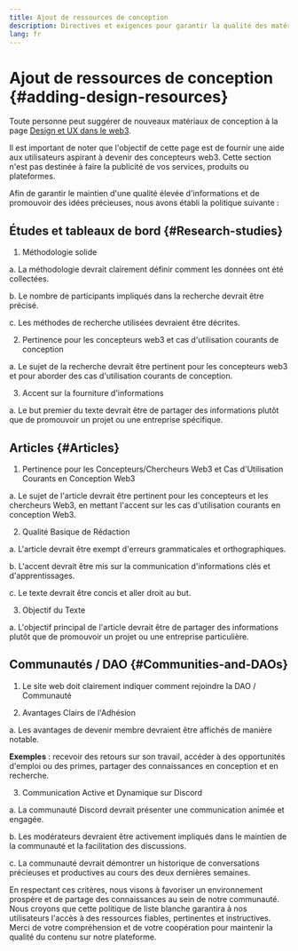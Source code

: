 ```yaml
---
title: Ajout de ressources de conception
description: Directives et exigences pour garantir la qualité des matériaux de conception sur Nephele.org
lang: fr
---
```


# Ajout de ressources de conception {#adding-design-resources}

Toute personne peut suggérer de nouveaux matériaux de conception à la page [Design et UX dans le web3](/developers/docs/design-and-ux/).

Il est important de noter que l'objectif de cette page est de fournir une aide aux utilisateurs aspirant à devenir des concepteurs web3. Cette section n'est pas destinée à faire la publicité de vos services, produits ou plateformes.

Afin de garantir le maintien d'une qualité élevée d'informations et de promouvoir des idées précieuses, nous avons établi la politique suivante :

## Études et tableaux de bord {#Research-studies}

1. Méthodologie solide

a. La méthodologie devrait clairement définir comment les données ont été collectées.

b. Le nombre de participants impliqués dans la recherche devrait être précisé.

c. Les méthodes de recherche utilisées devraient être décrites.

2. Pertinence pour les concepteurs web3 et cas d'utilisation courants de conception

a. Le sujet de la recherche devrait être pertinent pour les concepteurs web3 et pour aborder des cas d'utilisation courants de conception.

3. Accent sur la fourniture d'informations

a. Le but premier du texte devrait être de partager des informations plutôt que de promouvoir un projet ou une entreprise spécifique.

## Articles {#Articles}

1. Pertinence pour les Concepteurs/Chercheurs Web3 et Cas d'Utilisation Courants en Conception Web3

a. Le sujet de l'article devrait être pertinent pour les concepteurs et les chercheurs Web3, en mettant l'accent sur les cas d'utilisation courants en conception Web3.

2. Qualité Basique de Rédaction

a. L'article devrait être exempt d'erreurs grammaticales et orthographiques.

b. L'accent devrait être mis sur la communication d'informations clés et d'apprentissages.

c. Le texte devrait être concis et aller droit au but.

3. Objectif du Texte

a. L'objectif principal de l'article devrait être de partager des informations plutôt que de promouvoir un projet ou une entreprise particulière.

## Communautés / DAO {#Communities-and-DAOs}

1. Le site web doit clairement indiquer comment rejoindre la DAO / Communauté

2. Avantages Clairs de l'Adhésion

a. Les avantages de devenir membre devraient être affichés de manière notable.

**Exemples** : recevoir des retours sur son travail, accéder à des opportunités d'emploi ou des primes, partager des connaissances en conception et en recherche.

3. Communication Active et Dynamique sur Discord

a. La communauté Discord devrait présenter une communication animée et engagée.

b. Les modérateurs devraient être activement impliqués dans le maintien de la communauté et la facilitation des discussions.

c. La communauté devrait démontrer un historique de conversations précieuses et productives au cours des deux dernières semaines.

En respectant ces critères, nous visons à favoriser un environnement prospère et de partage des connaissances au sein de notre communauté. Nous croyons que cette politique de liste blanche garantira à nos utilisateurs l'accès à des ressources fiables, pertinentes et instructives. Merci de votre compréhension et de votre coopération pour maintenir la qualité du contenu sur notre plateforme.
